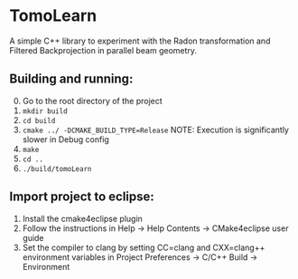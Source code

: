 # TomoLearn
A simple C++ library to experiment with the Radon transformation and Filtered Backprojection in parallel beam geometry.

## Building and running: 
0. Go to the root directory of the project 
1. `mkdir build`
2. `cd build`
3. `cmake ../ -DCMAKE_BUILD_TYPE=Release`   NOTE: Execution is significantly slower in Debug config 
4. `make`
5. `cd ..`
6. `./build/tomoLearn` 


## Import project to eclipse:
1. Install the cmake4eclipse plugin
2. Follow the instructions in Help -> Help Contents -> CMake4eclipse user guide
3. Set the compiler to clang by setting CC=clang and CXX=clang++ environment variables in Project Preferences -> C/C++ Build -> Environment
